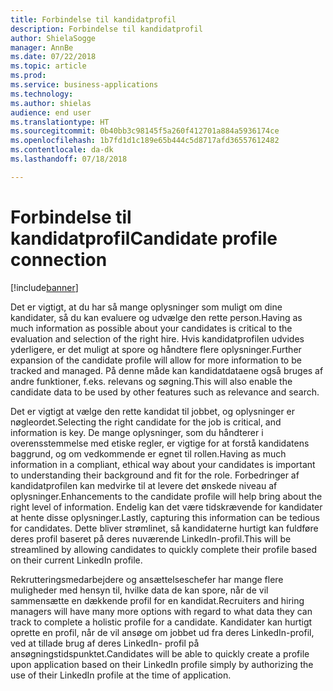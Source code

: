 ```yaml
---
title: Forbindelse til kandidatprofil
description: Forbindelse til kandidatprofil
author: ShielaSogge
manager: AnnBe
ms.date: 07/22/2018
ms.topic: article
ms.prod: 
ms.service: business-applications
ms.technology: 
ms.author: shielas
audience: end user
ms.translationtype: HT
ms.sourcegitcommit: 0b40bb3c98145f5a260f412701a884a5936174ce
ms.openlocfilehash: 1b7fd1d1c189e65b444c5d8717afd36557612482
ms.contentlocale: da-dk
ms.lasthandoff: 07/18/2018

---
```


# <a name="candidate-profile-connection"></a><span data-ttu-id="7f733-103">Forbindelse til kandidatprofil</span><span class="sxs-lookup"><span data-stu-id="7f733-103">Candidate profile connection</span></span>


[!include[banner](../../../includes/banner.md)]

<span data-ttu-id="7f733-104">Det er vigtigt, at du har så mange oplysninger som muligt om dine kandidater, så du kan evaluere og udvælge den rette person.</span><span class="sxs-lookup"><span data-stu-id="7f733-104">Having as much information as possible about your candidates is critical to the evaluation and selection of the right hire.</span></span> <span data-ttu-id="7f733-105">Hvis kandidatprofilen udvides yderligere, er det muligt at spore og håndtere flere oplysninger.</span><span class="sxs-lookup"><span data-stu-id="7f733-105">Further expansion of the candidate profile will allow for more information to be tracked and managed.</span></span> <span data-ttu-id="7f733-106">På denne måde kan kandidatdataene også bruges af andre funktioner, f.eks. relevans og søgning.</span><span class="sxs-lookup"><span data-stu-id="7f733-106">This will also enable the candidate data to be used by other features such as relevance and search.</span></span>

<span data-ttu-id="7f733-107">Det er vigtigt at vælge den rette kandidat til jobbet, og oplysninger er nøgleordet.</span><span class="sxs-lookup"><span data-stu-id="7f733-107">Selecting the right candidate for the job is critical, and information is key.</span></span>
<span data-ttu-id="7f733-108">De mange oplysninger, som du håndterer i overensstemmelse med etiske regler, er vigtige for at forstå kandidatens baggrund, og om vedkommende er egnet til rollen.</span><span class="sxs-lookup"><span data-stu-id="7f733-108">Having as much information in a compliant, ethical way about your candidates is important to understanding their background and fit for the role.</span></span> <span data-ttu-id="7f733-109">Forbedringer af kandidatprofilen kan medvirke til at levere det ønskede niveau af oplysninger.</span><span class="sxs-lookup"><span data-stu-id="7f733-109">Enhancements to the candidate profile will help bring about the right level of information.</span></span>
<span data-ttu-id="7f733-110">Endelig kan det være tidskrævende for kandidater at hente disse oplysninger.</span><span class="sxs-lookup"><span data-stu-id="7f733-110">Lastly, capturing this information can be tedious for candidates.</span></span> <span data-ttu-id="7f733-111">Dette bliver strømlinet, så kandidaterne hurtigt kan fuldføre deres profil baseret på deres nuværende LinkedIn-profil.</span><span class="sxs-lookup"><span data-stu-id="7f733-111">This will be streamlined by allowing candidates to quickly complete their profile based on their current LinkedIn profile.</span></span>

<span data-ttu-id="7f733-112">Rekrutteringsmedarbejdere og ansættelseschefer har mange flere muligheder med hensyn til, hvilke data de kan spore, når de vil sammensætte en dækkende profil for en kandidat.</span><span class="sxs-lookup"><span data-stu-id="7f733-112">Recruiters and hiring managers will have many more options with regard to what data they can track to complete a holistic profile for a candidate.</span></span> <span data-ttu-id="7f733-113">Kandidater kan hurtigt oprette en profil, når de vil ansøge om jobbet ud fra deres LinkedIn-profil, ved at tillade brug af deres LinkedIn- profil på ansøgningstidspunktet.</span><span class="sxs-lookup"><span data-stu-id="7f733-113">Candidates will be able to quickly create a profile upon application based on their LinkedIn profile simply by authorizing the use of their LinkedIn profile at the time of application.</span></span>

<!--
### Who uses this feature
The entire hiring team and candidates.
## License required
Some of the capabilities in this feature will require each user to have a
license to LinkedIn Recruiter.
## Availability
Cloud
## Regional availability
Global
-->

